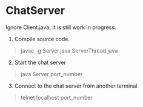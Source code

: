 ChatServer
==========
Ignore Client.java. It is still work in progress.

1) Compile source code.
>javac -g Server.java ServerThread.java

2) Start the chat server
>java Server port_number

3) Connect to the chat server from another terminal
>telnet localhost port_number

